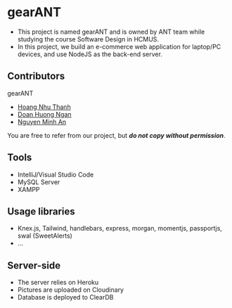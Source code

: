 # gearANT

- This project is named gearANT and is owned by ANT team while studying the course Software Design in HCMUS. 
- In this project, we build an e-commerce web application for laptop/PC devices, and use NodeJS as the back-end server.

## Contributors

gearANT
- [Hoang Nhu Thanh](https://github.com/thanhhoang4869)
- [Doan Huong Ngan](https://github.com/19127049)
- [Nguyen Minh An](https://github.com/harris1111)

You are free to refer from our project, but ***do not copy without permission***.

## Tools

- IntelliJ/Visual Studio Code 
- MySQL Server
- XAMPP

## Usage libraries

- Knex.js, Tailwind, handlebars, express, morgan, momentjs, passportjs, swal (SweetAlerts)
- ...

## Server-side

- The server relies on Heroku
- Pictures are uploaded on Cloudinary 
- Database is deployed to ClearDB
